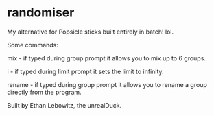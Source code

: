 # randomiser
My alternative for Popsicle sticks built entirely in batch! lol.

Some commands:

mix - if typed during group prompt it allows you to mix up to 6 groups.

i - if typed during limit prompt it sets the limit to infinity.

rename - if typed during group prompt it allows you to rename a group directly from the program. 


Built by Ethan Lebowitz, the unrealDuck.
